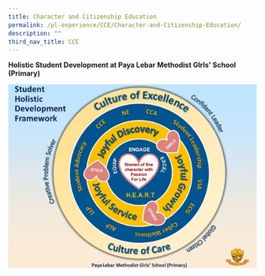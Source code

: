```yaml
---
title: Character and Citizenship Education
permalink: /pl-experience/CCE/Character-and-Citizenship-Education/
description: ""
third_nav_title: CCE
---
```

**Holistic Student Development at Paya Lebar Methodist GIrls' School (Primary)**

![](/images/PL%20Experience/Curriculum/CCE/CCE/C1.jpg)